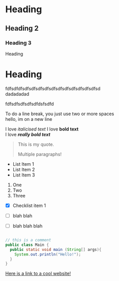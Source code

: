 
# Heading


## Heading 2 

### Heading 3


Heading

# Heading

fdfsdfdfsdfsdfsdfsdfsdfsdfsdfsdfsdfsdfsdfsd  
dadadadad

fdfsdfsdfsdfsdfdsfsdfd

To do a line break, you just use two or more spaces  
hello, im on a new line

I love *italicised text*
I love **bold text**  
I love ***really bold text***

>This is my quote.
>
>Multiple paragraphs!

- List Item 1
- List Item 2
- List Item 3

1. One
2. Two
3. Three

- [x] Checklist item 1
- [ ] blah blah
- [ ] blah blah blah


```java

// this is a comment
public class Main {
  public static void main (String[] args){
    System.out.println("Hello!");
  }
}

```


[Here is a link to a cool website!](https://www.google.com)

